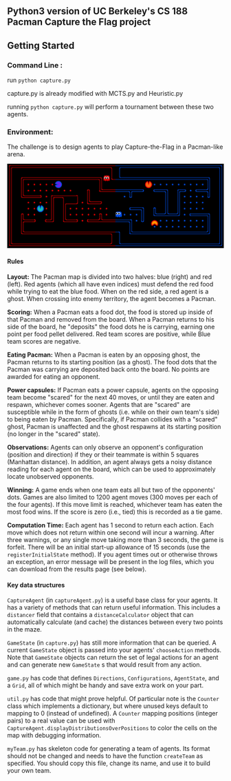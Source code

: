 
## Python3 version of UC Berkeley's CS 188 Pacman Capture the Flag project

## Getting Started

### Command Line :

run `python capture.py`

capture.py is already modified with MCTS.py and Heuristic.py

running `python capture.py` will perform a tournament between these two agents.


### Environment:

The challenge is to design agents to play Capture-the-Flag in a Pacman-like
arena.   

![Example Game](/origdoc/capture_the_flag.png)

#### Rules

**Layout:** The Pacman map is divided into two halves: blue (right) and red (left).  Red agents (which all have even indices) must defend the red food while trying to eat the blue food.  When on the red side, a red agent is a ghost.  When crossing into enemy territory, the agent becomes a Pacman.

**Scoring:**  When a Pacman eats a food dot, the food is stored up inside of that Pacman and removed from the board.  When a Pacman returns to his side of the board, he "deposits" the food dots he is carrying, earning one point per food pellet delivered.  Red team scores are positive, while Blue team scores are negative.

**Eating Pacman:** When a Pacman is eaten by an opposing ghost, the Pacman returns to its starting position (as a ghost).  The food dots that the Pacman was carrying are deposited back onto the board.  No points are awarded for eating an opponent.

**Power capsules:** If Pacman eats a power capsule, agents on the opposing team become "scared" for the next 40 moves, or until they are eaten and respawn, whichever comes sooner.  Agents that are "scared" are susceptible while in the form of ghosts (i.e. while on their own team's side) to being eaten by Pacman.  Specifically, if Pacman collides with a "scared" ghost, Pacman is unaffected and the ghost respawns at its starting position (no longer in the "scared" state).

**Observations:** Agents can only observe an opponent's configuration (position and direction) if they or their teammate is within 5 squares (Manhattan distance).  In addition, an agent always gets a noisy distance reading for each agent on the board, which can be used to approximately locate unobserved opponents.

**Winning:** A game ends when one team eats all but two of the opponents' dots.  Games are also limited to 1200 agent moves (300 moves per each of the four agents).  If this move limit is reached, whichever team has eaten the most food wins. If the score is zero (i.e., tied) this is recorded as a tie game.

**Computation Time:** Each agent has 1 second to return each action. Each move which does not return within one second will incur a warning.  After three warnings, or any single move taking more than 3 seconds, the game is forfeit.  There will be an initial start-up allowance of 15 seconds (use the `registerInitialState` method). If you agent times out or otherwise throws an exception, an error message will be present in the log files, which you can download from the results page (see below).

#### Key data structures

`CaptureAgent` (in `captureAgent.py`) is a useful base class for your agents.
It has a variety of methods that can return useful information.  This includes a `distancer` field that contains a `distanceCalculator` object that can automatically calculate (and cache) the distances between every two points in the maze.

`GameState` (in `capture.py`) has still more information that can be queried.  A current `GameState` object is passed into your agents' `chooseAction` methods.  Note that `GameState` objects can return the set of legal actions for an agent and can generate new `GameState` s that would result from any action.

`game.py` has code that defines `Directions`, `Configurations`, `AgentState`, and a `Grid`, all of which might be handy and save extra work on your part.

`util.py` has code that might prove helpful.  Of particular note is the `Counter` class which implements a dictionary, but where unused keys default to mapping to 0 (instead of undefined).  A `Counter` mapping positions (integer pairs) to a real value can be used with `CaptureAgent.displayDistributionsOverPositions` to color the cells on the map with debugging information.

`myTeam.py` has skeleton code for generating a team of agents.  Its format should not be changed and needs to have the function `createTeam` as specified.  You should copy this file, change its name, and use it to build your own team.
